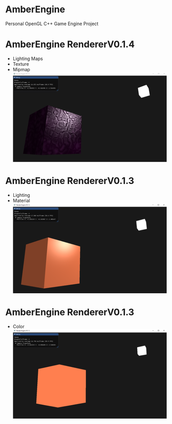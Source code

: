 # AmberEngine
Personal OpenGL C++ Game Engine Project

# AmberEngine RendererV0.1.4
- Lighting Maps
- Texture
- Mipmap
![alt text](AmberRendererV0.1.4.png?raw=true "AmberEngine")

# AmberEngine RendererV0.1.3
- Lighting
- Material
![alt text](AmberRendererV0.1.3.png?raw=true "AmberEngine")

# AmberEngine RendererV0.1.3
- Color
![alt text](AmberRendererV0.1.2.png?raw=true "AmberEngine")
